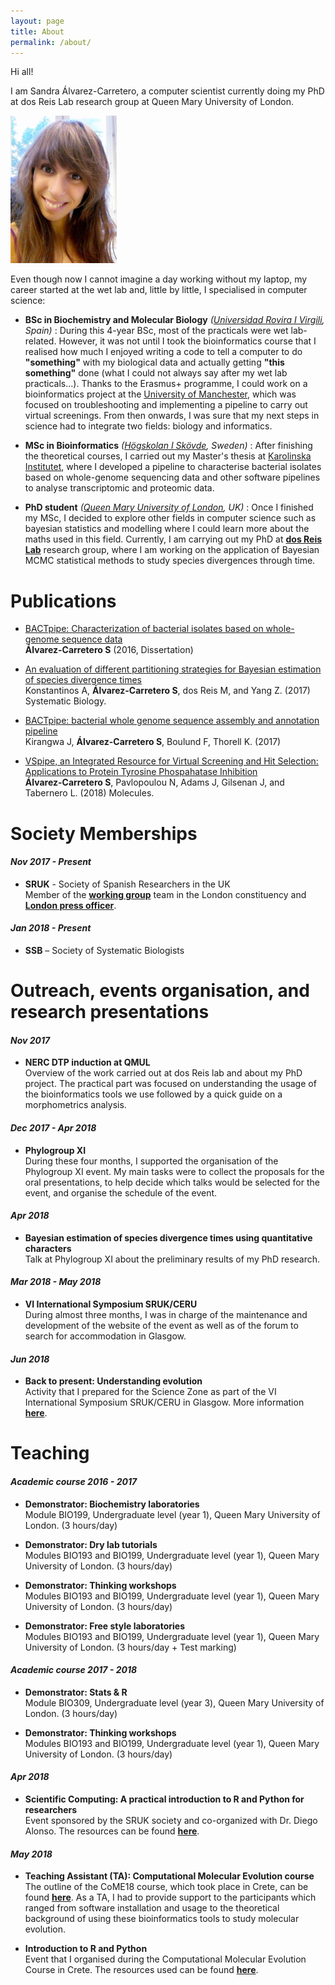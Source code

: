 ```yaml
---
layout: page
title: About
permalink: /about/
---
```


Hi all!

I am Sandra Álvarez-Carretero, a computer scientist currently doing my PhD at dos Reis Lab research group at Queen Mary University of London.

![](/assets/figs/sac.png)

Even though now I cannot imagine a day working without my laptop, my career started
at the wet lab and, little by little, I specialised in computer science:

* __BSc in Biochemistry and Molecular Biology__ *([Universidad Rovira I Virgili](http://www.urv.cat/es/estudios/grados/oferta/graudebioquimica/), Spain)*
: During this 4-year BSc, most of the practicals were wet lab-related. However, it was not until I took the bioinformatics course that I realised how much 
I enjoyed writing a code to tell a computer to do __"something"__ with my 
biological data and actually getting __"this something"__ done 
(what I could not always say after my wet lab practicals...). Thanks to the Erasmus+ programme, I could work on a bioinformatics project at the [University of Manchester](http://www.manchester.ac.uk/),
which was focused on troubleshooting and implementing a pipeline to carry out virtual screenings.
From then onwards, I was sure that my next steps in science 
had to integrate two fields: biology and informatics.  

* __MSc in Bioinformatics__ *([Högskolan I Skövde](http://www.his.se/en/#), Sweden)*
: After finishing the theoretical courses, I carried out my Master's thesis at [Karolinska Institutet](http://ki.se/en/research/centre-for-translational-microbiome-research-ctmr), 
where I developed a pipeline to characterise bacterial isolates based on whole-genome sequencing data
 and other software pipelines to analyse transcriptomic and proteomic data. 

* __PhD student__ *([Queen Mary University of London](http://www.sbcs.qmul.ac.uk/), UK)*
: Once I finished my MSc, I decided to explore other fields in computer science such as 
bayesian statistics and modelling where I could learn more about the maths used in this field. 
Currently, I am carrying out my PhD at [__dos Reis Lab__](dosreislab.github.io) research group,
where I am working on the application of Bayesian MCMC statistical methods to 
study species divergences through time.

# __Publications__

* [BACTpipe: Characterization of bacterial isolates based on whole-genome sequence data](http://his.diva-portal.org/smash/record.jsf?pid=diva2%3A1197064&dswid=-2253)  
   __Álvarez-Carretero S__ (2016, Dissertation)

* [An evaluation of different partitioning strategies for Bayesian estimation of species divergence times](https://academic.oup.com/sysbio/article/doi/10.1093/sysbio/syx061/3921199/An-Evaluation-of-Different-Partitioning-Strategies)  
   Konstantinos A, __Álvarez-Carretero S__, dos Reis M, and Yang Z. (2017) Systematic Biology.

* [BACTpipe: bacterial whole genome sequence assembly and annotation pipeline](https://bactpipe.readthedocs.io/en/latest/)   
   Kirangwa J, __Álvarez-Carretero S__, Boulund F, Thorell K. (2017)

* [VSpipe, an Integrated Resource for Virtual Screening and Hit Selection: Applications to Protein Tyrosine Phospahatase Inhibition](http://www.mdpi.com/1420-3049/23/2/353)  
   __Álvarez-Carretero S__, Pavlopoulou N, Adams J, Gilsenan J, and Tabernero L. (2018) Molecules.

# __Society Memberships__

#### *Nov 2017 - Present*

   * **SRUK** - Society of Spanish Researchers in the UK  
      Member of the [**working group**](https://sruk.org.uk/constituencies/london/) team in the London constituency and [**London press officer**](https://sruk.org.uk/about-us/the-team/press-department/).
   
#### *Jan 2018 - Present*

   * **SSB** – Society of Systematic Biologists

# __Outreach, events organisation, and research presentations__

#### *Nov 2017* 

   * **NERC DTP induction at QMUL**  
      Overview of the work carried out at dos Reis lab and about my PhD project. The practical part was focused on understanding the usage of the bioinformatics tools we use followed by a quick guide on a morphometrics analysis.

#### *Dec 2017 - Apr 2018* 

   * **Phylogroup XI**  
      During these four months, I supported the organisation of the Phylogroup XI event. My main tasks were to collect the proposals for the oral presentations, to help decide which talks would be selected for the event, and organise the schedule of the event.

#### *Apr 2018* 

   * **Bayesian estimation of species divergence times using quantitative characters**  
      Talk at Phylogroup XI about the preliminary results of my PhD research.

#### *Mar 2018 - May 2018* 

   * **VI International Symposium SRUK/CERU**  
      During almost three months, I was in charge of the maintenance and development of the website of the event as well as of the forum to search for accommodation in Glasgow.
      
#### *Jun 2018* 

   * **Back to present: Understanding evolution**  
      Activity that I prepared for the Science Zone as part of the VI International Symposium SRUK/CERU in Glasgow. More information [**here**](https://sruk2018.com/science-zone/).
      
# __Teaching__

#### *Academic course 2016 - 2017*  
   
   * **Demonstrator: Biochemistry laboratories**  
   Module BIO199, Undergraduate level (year 1), Queen Mary University of London. (3 hours/day)
   
   * **Demonstrator: Dry lab tutorials**  
   Modules BIO193 and BIO199, Undergraduate level (year 1), Queen Mary University of London. (3 hours/day)
   
   * **Demonstrator: Thinking workshops**  
   Modules BIO193 and BIO199, Undergraduate level (year 1), Queen Mary University of London. (3 hours/day)
   
   * **Demonstrator: Free style laboratories**  
   Modules BIO193 and BIO199, Undergraduate level (year 1), Queen Mary University of London. (3 hours/day  + Test marking)

#### *Academic course 2017 - 2018*
   
   * **Demonstrator: Stats & R**  
   Module BIO309, Undergraduate level (year 3), Queen Mary University of London. (3 hours/day)
   
   * **Demonstrator: Thinking workshops**  
   Modules BIO193 and BIO199, Undergraduate level (year 1), Queen Mary University of London. (3 hours/day)
   
#### *Apr 2018*

   * **Scientific Computing: A practical introduction to R and Python for researchers**  
   Event sponsored by the SRUK society and co-organized with Dr. Diego Alonso. The resources can be found [**here**](https://github.com/dalonsoa/scientific_computing).
   
#### *May 2018*

   * **Teaching Assistant (TA): Computational Molecular Evolution course**  
   The outline of the CoME18 course, which took place in Crete, can be found [**here**](http://meetings.embo.org/event/18-computational-evolution). As a TA, I had to provide support to the participants which ranged from software installation and usage to the theoretical background of using these bioinformatics tools to study molecular evolution.     
   
   * **Introduction to R and Python**  
   Event that I organised during the Computational Molecular Evolution Course in Crete. The resources used can be found [**here**](https://github.com/dalonsoa/scientific_computing).
